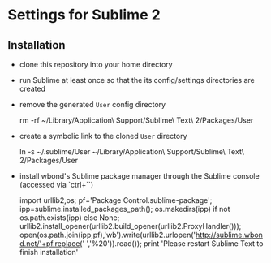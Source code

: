 # Settings for Sublime 2

## Installation

- clone this repository into your home directory
- run Sublime at least once so that the its config/settings directories are created
- remove the generated `User` config directory
	
	rm -rf ~/Library/Application\ Support/Sublime\ Text\ 2/Packages/User

- create a symbolic link to the cloned `User` directory

	ln -s ~/.sublime/User ~/Library/Application\ Support/Sublime\ Text\ 2/Packages/User

- install wbond's Sublime package manager through the Sublime console (accessed via `ctrl+\``)

	import urllib2,os; pf='Package Control.sublime-package'; ipp=sublime.installed_packages_path(); os.makedirs(ipp) if not os.path.exists(ipp) else None; urllib2.install_opener(urllib2.build_opener(urllib2.ProxyHandler())); open(os.path.join(ipp,pf),'wb').write(urllib2.urlopen('http://sublime.wbond.net/'+pf.replace(' ','%20')).read()); print 'Please restart Sublime Text to finish installation'
